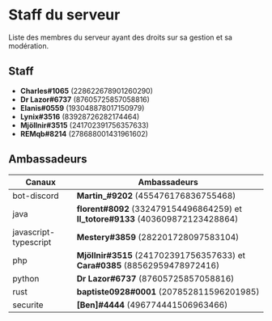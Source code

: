 # Staff du serveur

Liste des membres du serveur ayant des droits sur sa gestion et sa modération.

## Staff

- **Charles#1065** (228622678901260290)
- **Dr Lazor#6737** (87605725857058816)
- **Elanis#0559** (193048878017150979)
- **Lynix#3516** (83928726282174464)
- **Mjöllnir#3515** (241702391756357633)
- **REMqb#8214** (278688001431961602)

## Ambassadeurs

| Canaux | Ambassadeurs |
| ------ | ------------ |
| bot-discord | **Martin_#9202** (455476176836755468) |
| java | **florent#8092** (332479154496864259) et **Il_totore#9133** (403609872123428864) |
| javascript-typescript | **Mestery#3859** (282201728097583104) |
| php | **Mjöllnir#3515** (241702391756357633) et **Cara#0385** (88562959478972416) |
| python | **Dr Lazor#6737** (87605725857058816) |
| rust | **baptiste0928#0001** (207852811596201985) |
| securite | **\[Ben\]#4444** (496774441506963466) |
